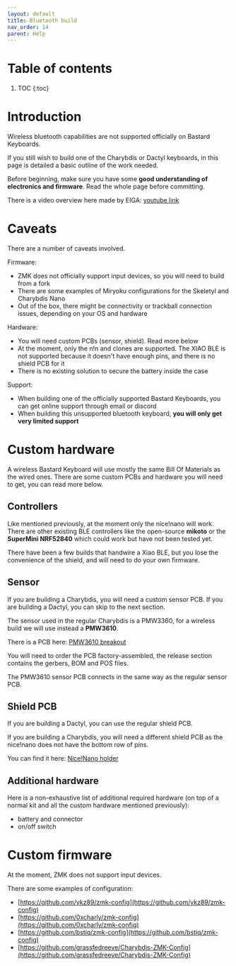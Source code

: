 ```yaml
---
layout: default
title: Bluetooth build
nav_order: 14
parent: Help
---
```


# Table of contents

1. TOC
{:toc}

# Introduction

Wireless bluetooth capabilities are not supported officially on Bastard Keyboards.

If you still wish to build one of the Charybdis or Dactyl keyboards, in this page is detailed a basic outline of the work needed.

Before beginning, make sure you have some **good understanding of electronics and firmware**. Read the whole page before committing.

There is a video overview here made by EIGA: [youtube link](https://www.youtube.com/watch?v=Mks7QDxFreY)

# Caveats

There are a number of caveats involved.

Firmware:
- ZMK does not officially support input devices, so you will need to build from a fork
- There are some examples of Miryoku configurations for the Skeletyl and Charybdis Nano
- Out of the box, there might be connectivity or trackball connection issues, depending on your OS and hardware

Hardware:
- You will need custom PCBs (sensor, shield). Read more below
- At the moment, only the n!n and clones are supported. The XIAO BLE is not supported because it doesn't have enough pins, and there is no shield PCB for it
- There is no existing solution to secure the battery inside the case

Support:
- When building one of the officially supported Bastard Keyboards, you can get online support through email or discord
- When building this unsupported bluetooth keyboard, **you will only get very limited support**

# Custom hardware

A wireless Bastard Keyboard will use mostly the same Bill Of Materials as the wired ones. There are some custom PCBs and hardware you will need to get, you can read more below.

## Controllers

Like mentioned previously, at the moment only the nice!nano will work.
There are other existing BLE controllers like the open-source **mikoto** or the **SuperMini NRF52840** which could work but have not been tested yet.

There have been a few builds that handwire a Xiao BLE, but you lose the convenience of the shield, and will need to do your own firmware.

## Sensor

If you are building a Charybdis, you will need a custom sensor PCB. If you are building a Dactyl, you can skip to the next section.

The sensor used in the regular Charybdis is a PMW3360, for a wireless build we will use instead a **PMW3610**.

There is a PCB here: [PMW3610 breakout](https://github.com/Bastardkb/charybdis-pmw3610-breakout)

You will need to order the PCB factory-assembled, the release section contains the gerbers, BOM and POS files.

The PMW3610 sensor PCB connects in the same way as the regular sensor PCB.

## Shield PCB

If you are building a Dactyl, you can use the regular shield PCB.

If you are building a Charybdis, you will need a different shield PCB as the nice!nano does not have the bottom row of pins.

You can find it here: [Nice!Nano holder](https://github.com/victorlucachi/Elite-C-holder)

## Additional hardware

Here is a non-exhaustive list of additional required hardware (on top of a normal kit and all the custom hardware mentioned previously):
- battery and connector
- on/off switch


# Custom firmware

At the moment, ZMK does not support input devices.

There are some examples of configuration:
- [https://github.com/ykz89/zmk-config](https://github.com/ykz89/zmk-config)
- [https://github.com/0xcharly/zmk-config](https://github.com/0xcharly/zmk-config)
- [https://github.com/bstiq/zmk-config](https://github.com/bstiq/zmk-config)
- [https://github.com/grassfedreeve/Charybdis-ZMK-Config](https://github.com/grassfedreeve/Charybdis-ZMK-Config)
